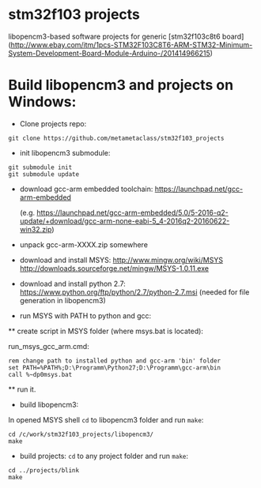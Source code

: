 # stm32f103 projects

libopencm3-based software projects for generic [stm32f103c8t6 board] (http://www.ebay.com/itm/1pcs-STM32F103C8T6-ARM-STM32-Minimum-System-Development-Board-Module-Arduino-/201414966215)



# Build libopencm3 and projects on Windows:


* Clone projects repo:

```
git clone https://github.com/metametaclass/stm32f103_projects
```


* init libopencm3 submodule:

```
git submodule init
git submodule update
```
 
* download gcc-arm embedded toolchain: https://launchpad.net/gcc-arm-embedded

  (e.g.  https://launchpad.net/gcc-arm-embedded/5.0/5-2016-q2-update/+download/gcc-arm-none-eabi-5_4-2016q2-20160622-win32.zip)

* unpack gcc-arm-XXXX.zip somewhere

* download and install MSYS: http://www.mingw.org/wiki/MSYS http://downloads.sourceforge.net/mingw/MSYS-1.0.11.exe

* download and install python 2.7:  https://www.python.org/ftp/python/2.7/python-2.7.msi (needed for file generation in libopencm3)


* run MSYS with PATH to python and gcc:

** create script in MSYS folder (where msys.bat is located):

run_msys_gcc_arm.cmd:

```
rem change path to installed python and gcc-arm 'bin' folder
set PATH=%PATH%;D:\Programm\Python27;D:\Programm\gcc-arm\bin
call %~dp0msys.bat
```

** run it.

* build libopencm3:


In opened MSYS shell `cd` to libopencm3 folder and run `make`:

```
cd /c/work/stm32f103_projects/libopencm3/
make
```


* build projects:
`cd` to any project folder and run `make`:
    
```
cd ../projects/blink
make
```


